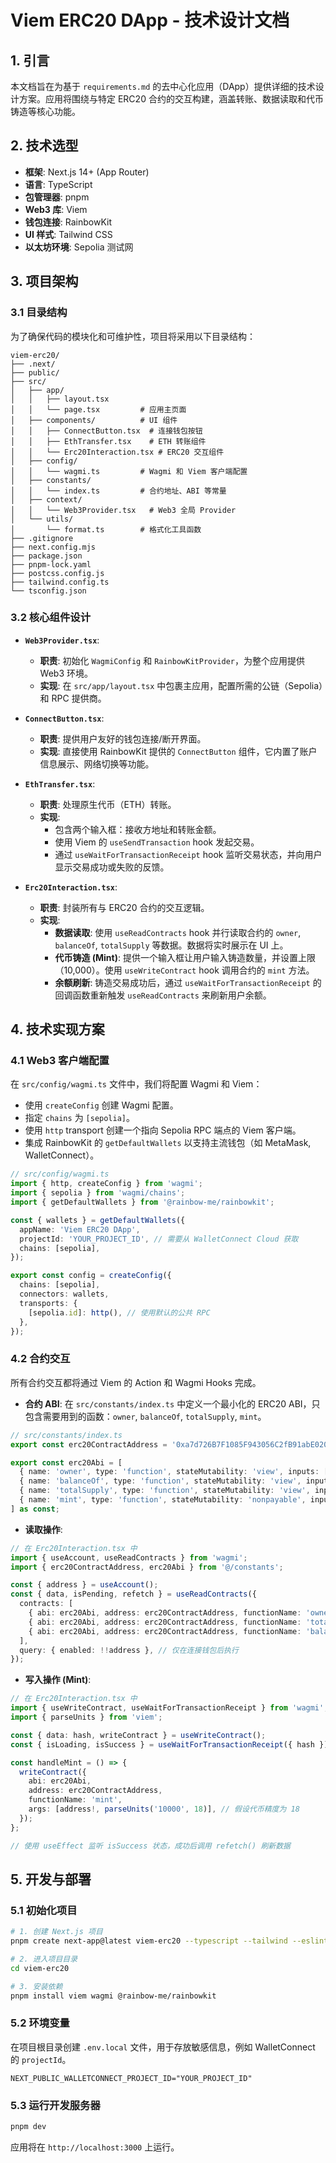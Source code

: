# Viem ERC20 DApp - 技术设计文档

## 1. 引言

本文档旨在为基于 `requirements.md` 的去中心化应用（DApp）提供详细的技术设计方案。应用将围绕与特定 ERC20 合约的交互构建，涵盖转账、数据读取和代币铸造等核心功能。

## 2. 技术选型

- **框架**: Next.js 14+ (App Router)
- **语言**: TypeScript
- **包管理器**: pnpm
- **Web3 库**: Viem
- **钱包连接**: RainbowKit
- **UI 样式**: Tailwind CSS
- **以太坊环境**: Sepolia 测试网

## 3. 项目架构

### 3.1 目录结构

为了确保代码的模块化和可维护性，项目将采用以下目录结构：

```
viem-erc20/
├── .next/
├── public/
├── src/
│   ├── app/
│   │   ├── layout.tsx
│   │   └── page.tsx         # 应用主页面
│   ├── components/          # UI 组件
│   │   ├── ConnectButton.tsx  # 连接钱包按钮
│   │   ├── EthTransfer.tsx    # ETH 转账组件
│   │   └── Erc20Interaction.tsx # ERC20 交互组件
│   ├── config/
│   │   └── wagmi.ts         # Wagmi 和 Viem 客户端配置
│   ├── constants/
│   │   └── index.ts         # 合约地址、ABI 等常量
│   ├── context/
│   │   └── Web3Provider.tsx   # Web3 全局 Provider
│   └── utils/
│       └── format.ts        # 格式化工具函数
├── .gitignore
├── next.config.mjs
├── package.json
├── pnpm-lock.yaml
├── postcss.config.js
├── tailwind.config.ts
└── tsconfig.json
```

### 3.2 核心组件设计

- **`Web3Provider.tsx`**:
  - **职责**: 初始化 `WagmiConfig` 和 `RainbowKitProvider`，为整个应用提供 Web3 环境。
  - **实现**: 在 `src/app/layout.tsx` 中包裹主应用，配置所需的公链（Sepolia）和 RPC 提供商。

- **`ConnectButton.tsx`**:
  - **职责**: 提供用户友好的钱包连接/断开界面。
  - **实现**: 直接使用 RainbowKit 提供的 `ConnectButton` 组件，它内置了账户信息展示、网络切换等功能。

- **`EthTransfer.tsx`**:
  - **职责**: 处理原生代币（ETH）转账。
  - **实现**:
    - 包含两个输入框：接收方地址和转账金额。
    - 使用 Viem 的 `useSendTransaction` hook 发起交易。
    - 通过 `useWaitForTransactionReceipt` hook 监听交易状态，并向用户显示交易成功或失败的反馈。

- **`Erc20Interaction.tsx`**:
  - **职责**: 封装所有与 ERC20 合约的交互逻辑。
  - **实现**:
    - **数据读取**: 使用 `useReadContracts` hook 并行读取合约的 `owner`, `balanceOf`, `totalSupply` 等数据。数据将实时展示在 UI 上。
    - **代币铸造 (Mint)**: 提供一个输入框让用户输入铸造数量，并设置上限（10,000）。使用 `useWriteContract` hook 调用合约的 `mint` 方法。
    - **余额刷新**: 铸造交易成功后，通过 `useWaitForTransactionReceipt` 的回调函数重新触发 `useReadContracts` 来刷新用户余额。

## 4. 技术实现方案

### 4.1 Web3 客户端配置

在 `src/config/wagmi.ts` 文件中，我们将配置 Wagmi 和 Viem：

- 使用 `createConfig` 创建 Wagmi 配置。
- 指定 `chains` 为 `[sepolia]`。
- 使用 `http` transport 创建一个指向 Sepolia RPC 端点的 Viem 客户端。
- 集成 RainbowKit 的 `getDefaultWallets` 以支持主流钱包（如 MetaMask, WalletConnect）。

```typescript
// src/config/wagmi.ts
import { http, createConfig } from 'wagmi';
import { sepolia } from 'wagmi/chains';
import { getDefaultWallets } from '@rainbow-me/rainbowkit';

const { wallets } = getDefaultWallets({
  appName: 'Viem ERC20 DApp',
  projectId: 'YOUR_PROJECT_ID', // 需要从 WalletConnect Cloud 获取
  chains: [sepolia],
});

export const config = createConfig({
  chains: [sepolia],
  connectors: wallets,
  transports: {
    [sepolia.id]: http(), // 使用默认的公共 RPC
  },
});
```

### 4.2 合约交互

所有合约交互都将通过 Viem 的 Action 和 Wagmi Hooks 完成。

- **合约 ABI**: 在 `src/constants/index.ts` 中定义一个最小化的 ERC20 ABI，只包含需要用到的函数：`owner`, `balanceOf`, `totalSupply`, `mint`。

```typescript
// src/constants/index.ts
export const erc20ContractAddress = '0xa7d726B7F1085F943056C2fB91abE0204eC6d6DA';

export const erc20Abi = [
  { name: 'owner', type: 'function', stateMutability: 'view', inputs: [], outputs: [{ type: 'address' }] },
  { name: 'balanceOf', type: 'function', stateMutability: 'view', inputs: [{ type: 'address' }], outputs: [{ type: 'uint256' }] },
  { name: 'totalSupply', type: 'function', stateMutability: 'view', inputs: [], outputs: [{ type: 'uint256' }] },
  { name: 'mint', type: 'function', stateMutability: 'nonpayable', inputs: [{ name: 'to', type: 'address' }, { name: 'amount', type: 'uint256' }], outputs: [] },
] as const;
```

- **读取操作**:

```typescript
// 在 Erc20Interaction.tsx 中
import { useAccount, useReadContracts } from 'wagmi';
import { erc20ContractAddress, erc20Abi } from '@/constants';

const { address } = useAccount();
const { data, isPending, refetch } = useReadContracts({
  contracts: [
    { abi: erc20Abi, address: erc20ContractAddress, functionName: 'owner' },
    { abi: erc20Abi, address: erc20ContractAddress, functionName: 'totalSupply' },
    { abi: erc20Abi, address: erc20ContractAddress, functionName: 'balanceOf', args: [address!] },
  ],
  query: { enabled: !!address }, // 仅在连接钱包后执行
});
```

- **写入操作 (Mint)**:

```typescript
// 在 Erc20Interaction.tsx 中
import { useWriteContract, useWaitForTransactionReceipt } from 'wagmi';
import { parseUnits } from 'viem';

const { data: hash, writeContract } = useWriteContract();
const { isLoading, isSuccess } = useWaitForTransactionReceipt({ hash });

const handleMint = () => {
  writeContract({
    abi: erc20Abi,
    address: erc20ContractAddress,
    functionName: 'mint',
    args: [address!, parseUnits('10000', 18)], // 假设代币精度为 18
  });
};

// 使用 useEffect 监听 isSuccess 状态，成功后调用 refetch() 刷新数据
```

## 5. 开发与部署

### 5.1 初始化项目

```bash
# 1. 创建 Next.js 项目
pnpm create next-app@latest viem-erc20 --typescript --tailwind --eslint --app

# 2. 进入项目目录
cd viem-erc20

# 3. 安装依赖
pnpm install viem wagmi @rainbow-me/rainbowkit
```

### 5.2 环境变量

在项目根目录创建 `.env.local` 文件，用于存放敏感信息，例如 WalletConnect 的 `projectId`。

```
NEXT_PUBLIC_WALLETCONNECT_PROJECT_ID="YOUR_PROJECT_ID"
```

### 5.3 运行开发服务器

```bash
pnpm dev
```

应用将在 `http://localhost:3000` 上运行。